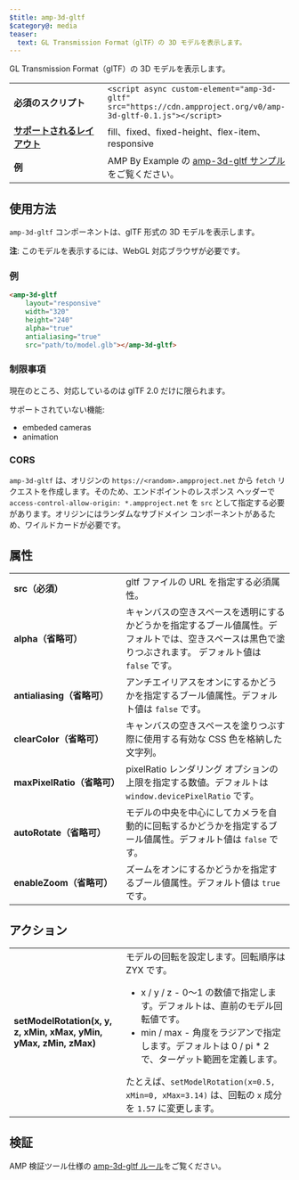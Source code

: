 ```yaml
---
$title: amp-3d-gltf
$category@: media
teaser:
  text: GL Transmission Format（glTF）の 3D モデルを表示します。
---
```


<!--
Copyright 2018 The AMP HTML Authors. All Rights Reserved.

Licensed under the Apache License, Version 2.0 (the "License");
you may not use this file except in compliance with the License.
You may obtain a copy of the License at

      http://www.apache.org/licenses/LICENSE-2.0

Unless required by applicable law or agreed to in writing, software
distributed under the License is distributed on an "AS-IS" BASIS,
WITHOUT WARRANTIES OR CONDITIONS OF ANY KIND, either express or implied.
See the License for the specific language governing permissions and
limitations under the License.
-->



GL Transmission Format（glTF）の 3D モデルを表示します。

<table>
  <tr>
    <td width="40%"><strong>必須のスクリプト</strong></td>
    <td><code>&lt;script async custom-element="amp-3d-gltf" src="https://cdn.ampproject.org/v0/amp-3d-gltf-0.1.js"&gt;&lt;/script&gt;</code></td>
  </tr>
  <tr>
    <td class="col-fourty"><strong><a href="../../../documentation/guides-and-tutorials/develop/style_and_layout/control_layout.md">サポートされるレイアウト</a></strong></td>
    <td>fill、fixed、fixed-height、flex-item、responsive</td>
  </tr>
  <tr>
    <td><strong>例</strong></td>
    <td>AMP By Example の <a href="https://ampbyexample.com/components/amp-3d-gltf/">amp-3d-gltf サンプル</a>をご覧ください。</td>
  </tr>
</table>

## 使用方法 <a name="usage"></a>

`amp-3d-gltf` コンポーネントは、glTF 形式の 3D モデルを表示します。

**注**: このモデルを表示するには、WebGL 対応ブラウザが必要です。

### 例 <a name="example"></a>

```html
<amp-3d-gltf
    layout="responsive"
    width="320"
    height="240"
    alpha="true"
    antialiasing="true"
    src="path/to/model.glb"></amp-3d-gltf>
```

### 制限事項 <a name="limitations"></a>

現在のところ、対応しているのは glTF 2.0 だけに限られます。

サポートされていない機能:

- embeded cameras
- animation

### CORS <a name="cors"></a>

`amp-3d-gltf` は、オリジンの `https://<random>.ampproject.net` から `fetch` リクエストを作成します。そのため、エンドポイントのレスポンス ヘッダーで `access-control-allow-origin: *.ampproject.net` を `src` として指定する必要があります。オリジンにはランダムなサブドメイン コンポーネントがあるため、ワイルドカードが必要です。

## 属性 <a name="attributes"></a>

<table>
  <tr>
    <td width="40%"><strong>src（必須）</strong></td>
    <td>gltf ファイルの URL を指定する必須属性。</td>
  </tr>
  <tr>
    <td width="40%"><strong>alpha（省略可）</strong></td>
    <td>キャンバスの空きスペースを透明にするかどうかを指定するブール値属性。デフォルトでは、空きスペースは黒色で塗りつぶされます。
        デフォルト値は <code>false</code> です。</td>
    </tr>
    <tr>
      <td width="40%"><strong>antialiasing（省略可）</strong></td>
      <td>アンチエイリアスをオンにするかどうかを指定するブール値属性。デフォルト値は <code>false</code> です。</td>
    </tr>
    <tr>
      <td width="40%"><strong>clearColor（省略可）</strong></td>
      <td>キャンバスの空きスペースを塗りつぶす際に使用する有効な CSS 色を格納した文字列。</td>
    </tr>
    <tr>
      <td width="40%"><strong>maxPixelRatio（省略可）</strong></td>
      <td>pixelRatio レンダリング オプションの上限を指定する数値。デフォルトは <code>window.devicePixelRatio</code> です。</td>
    </tr>
    <tr>
      <td width="40%"><strong>autoRotate（省略可）</strong></td>
      <td>モデルの中央を中心にしてカメラを自動的に回転するかどうかを指定するブール値属性。デフォルト値は <code>false</code> です。</td>
    </tr>
    <tr>
      <td width="40%"><strong>enableZoom（省略可）</strong></td>
      <td>ズームをオンにするかどうかを指定するブール値属性。デフォルト値は <code>true</code> です。</td>
    </tr>
  </table>

## アクション <a name="actions"></a>

<table>
  <tr>
    <td width="40%"><strong>setModelRotation(x, y, z, xMin, xMax, yMin, yMax, zMin, zMax)</strong></td>
    <td>モデルの回転を設定します。回転順序は ZYX です。
      <ul>
        <li>x / y / z - 0～1 の数値で指定します。デフォルトは、直前のモデル回転値です。</li>
        <li>min / max - 角度をラジアンで指定します。デフォルトは 0 / pi * 2 で、ターゲット範囲を定義します。</li>
      </ul>
      たとえば、<code>setModelRotation(x=0.5, xMin=0, xMax=3.14)</code> は、回転の <code>x</code> 成分を <code>1.57</code> に変更します。</td>
    </tr>
  </table>

## 検証 <a name="validation"></a>

AMP 検証ツール仕様の [amp-3d-gltf ルール](https://github.com/ampproject/amphtml/blob/main/extensions/amp-3d-gltf/validator-amp-3d-gltf.protoascii)をご覧ください。

